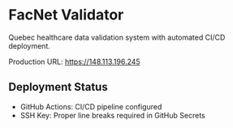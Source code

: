 # FacNet Validator

Quebec healthcare data validation system with automated CI/CD deployment.

Production URL: https://148.113.196.245

## Deployment Status
- GitHub Actions: CI/CD pipeline configured
- SSH Key: Proper line breaks required in GitHub Secrets

